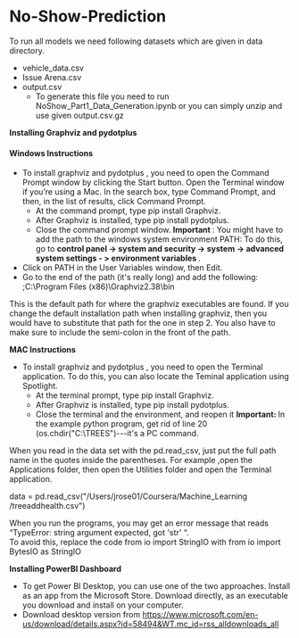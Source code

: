 # No-Show-Prediction

To run all models we need following datasets which are given in data directory.
* vehicle_data.csv
* Issue Arena.csv
* output.csv
    * To generate this file you need to run NoShow_Part1_Data_Generation.ipynb or you can simply unzip and use given output.csv.gz 

<b>Installing Graphviz and pydotplus </b>

#### Windows Instructions
* To install graphviz and pydotplus , you need to open the Command Prompt window by  clicking the Start button. Open the Terminal window if you’re using a Mac. In the search box,  type Command Prompt, and then, in the list of results, click Command Prompt. 
    * At the command prompt, type pip install Graphviz. 
    * After Graphviz is installed, type pip install pydotplus.
    * Close the command prompt window. <b>Important </b>: You might have to add the path to the windows system environment PATH: To do  this, go to <b>control panel -> system and security -> system -> advanced system settings - >  environment variables </b>. 
* Click on PATH in the User Variables window, then Edit. 
* Go to the end of the path (it's really long) and add the following: ;C:\Program Files (x86)\Graphviz2.38\bin 

This is the default path for where the graphviz executables are found. If you change the default  installation path when installing graphviz, then you would have to substitute that path for the  one in step 2. You also have to make sure to include the semi-colon in the front of the path. 

<b> MAC Instructions </b>
* To install graphviz and pydotplus , you need to open the Terminal application. To do this, you can also locate the Teminal application using Spotlight.  
    * At the terminal prompt, type pip install Graphviz. 
    * After Graphviz is installed, type pip install pydotplus.  
    * Close the terminal and the environment, and reopen it 
<b> Important: </b> In the example python program, get rid of line 20 (os.chdir("C:\TREES")---it's a PC  command. 

When you read in the data set with the pd.read_csv, just put the full path name in  the quotes inside the parentheses. For example ,open the Applications folder, then open the  Utilities folder and open the Terminal application. 

data = pd.read_csv("/Users/jrose01/Coursera/Machine_Learning /treeaddhealth.csv") 

When you run the programs, you may get an error message that reads “TypeError: string  argument expected, got 'str' “.  
To avoid this, replace the code 
from io import StringIO 
with 
from io import BytesIO as StringIO


<b> Installing PowerBI Dashboard </b>
* To get Power BI Desktop, you can use one of the two approaches.
Install as an app from the Microsoft Store.
Download directly, as an executable you download and install on your computer.
*  Download desktop version from  https://www.microsoft.com/en-us/download/details.aspx?id=58494&WT.mc_id=rss_alldownloads_all
